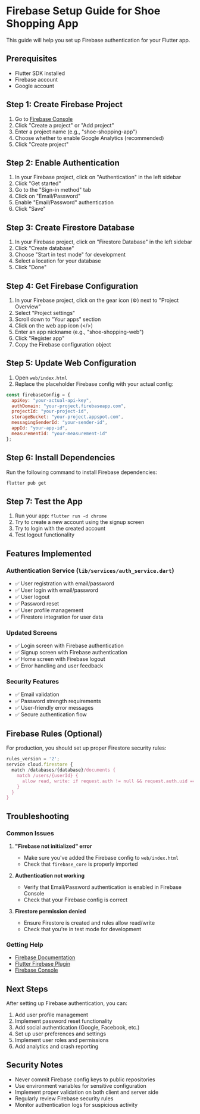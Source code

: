 # Firebase Setup Guide for Shoe Shopping App

This guide will help you set up Firebase authentication for your Flutter app.

## Prerequisites
- Flutter SDK installed
- Firebase account
- Google account

## Step 1: Create Firebase Project

1. Go to [Firebase Console](https://console.firebase.google.com/)
2. Click "Create a project" or "Add project"
3. Enter a project name (e.g., "shoe-shopping-app")
4. Choose whether to enable Google Analytics (recommended)
5. Click "Create project"

## Step 2: Enable Authentication

1. In your Firebase project, click on "Authentication" in the left sidebar
2. Click "Get started"
3. Go to the "Sign-in method" tab
4. Click on "Email/Password"
5. Enable "Email/Password" authentication
6. Click "Save"

## Step 3: Create Firestore Database

1. In your Firebase project, click on "Firestore Database" in the left sidebar
2. Click "Create database"
3. Choose "Start in test mode" for development
4. Select a location for your database
5. Click "Done"

## Step 4: Get Firebase Configuration

1. In your Firebase project, click on the gear icon (⚙️) next to "Project Overview"
2. Select "Project settings"
3. Scroll down to "Your apps" section
4. Click on the web app icon (</>)
5. Enter an app nickname (e.g., "shoe-shopping-web")
6. Click "Register app"
7. Copy the Firebase configuration object

## Step 5: Update Web Configuration

1. Open `web/index.html`
2. Replace the placeholder Firebase config with your actual config:

```javascript
const firebaseConfig = {
  apiKey: "your-actual-api-key",
  authDomain: "your-project.firebaseapp.com",
  projectId: "your-project-id",
  storageBucket: "your-project.appspot.com",
  messagingSenderId: "your-sender-id",
  appId: "your-app-id",
  measurementId: "your-measurement-id"
};
```

## Step 6: Install Dependencies

Run the following command to install Firebase dependencies:

```bash
flutter pub get
```

## Step 7: Test the App

1. Run your app: `flutter run -d chrome`
2. Try to create a new account using the signup screen
3. Try to login with the created account
4. Test logout functionality

## Features Implemented

### Authentication Service (`lib/services/auth_service.dart`)
- ✅ User registration with email/password
- ✅ User login with email/password
- ✅ User logout
- ✅ Password reset
- ✅ User profile management
- ✅ Firestore integration for user data

### Updated Screens
- ✅ Login screen with Firebase authentication
- ✅ Signup screen with Firebase authentication
- ✅ Home screen with Firebase logout
- ✅ Error handling and user feedback

### Security Features
- ✅ Email validation
- ✅ Password strength requirements
- ✅ User-friendly error messages
- ✅ Secure authentication flow

## Firebase Rules (Optional)

For production, you should set up proper Firestore security rules:

```javascript
rules_version = '2';
service cloud.firestore {
  match /databases/{database}/documents {
    match /users/{userId} {
      allow read, write: if request.auth != null && request.auth.uid == userId;
    }
  }
}
```

## Troubleshooting

### Common Issues

1. **"Firebase not initialized" error**
   - Make sure you've added the Firebase config to `web/index.html`
   - Check that `firebase_core` is properly imported

2. **Authentication not working**
   - Verify that Email/Password authentication is enabled in Firebase Console
   - Check that your Firebase config is correct

3. **Firestore permission denied**
   - Ensure Firestore is created and rules allow read/write
   - Check that you're in test mode for development

### Getting Help

- [Firebase Documentation](https://firebase.google.com/docs)
- [Flutter Firebase Plugin](https://firebase.flutter.dev/)
- [Firebase Console](https://console.firebase.google.com/)

## Next Steps

After setting up Firebase authentication, you can:

1. Add user profile management
2. Implement password reset functionality
3. Add social authentication (Google, Facebook, etc.)
4. Set up user preferences and settings
5. Implement user roles and permissions
6. Add analytics and crash reporting

## Security Notes

- Never commit Firebase config keys to public repositories
- Use environment variables for sensitive configuration
- Implement proper validation on both client and server side
- Regularly review Firebase security rules
- Monitor authentication logs for suspicious activity

